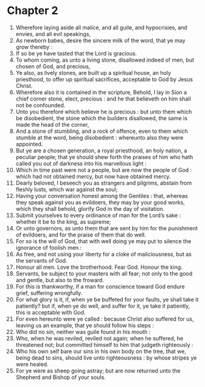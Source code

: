 # Chapter 2

1. Wherefore laying aside all malice, and all guile, and hypocrisies, and envies, and all evil speakings,
2. As newborn babes, desire the sincere milk of the word, that ye may grow thereby :
3. If so be ye have tasted that the Lord is gracious.
4. To whom coming, as unto a living stone, disallowed indeed of men, but chosen of God, and precious,
5. Ye also, as lively stones, are built up a spiritual house, an holy priesthood, to offer up spiritual sacrifices, acceptable to God by Jesus Christ.
6. Wherefore also it is contained in the scripture, Behold, I lay in Sion a chief corner stone, elect, precious : and he that believeth on him shall not be confounded.
7. Unto you therefore which believe he is precious : but unto them which be disobedient, the stone which the builders disallowed, the same is made the head of the corner,
8. And a stone of stumbling, and a rock of offence, even to them which stumble at the word, being disobedient : whereunto also they were appointed.
9. But ye are a chosen generation, a royal priesthood, an holy nation, a peculiar people; that ye should shew forth the praises of him who hath called you out of darkness into his marvellous light :
10. Which in time past were not a people, but are now the people of God : which had not obtained mercy, but now have obtained mercy.
11. Dearly beloved, I beseech you as strangers and pilgrims, abstain from fleshly lusts, which war against the soul;
12. Having your conversation honest among the Gentiles : that, whereas they speak against you as evildoers, they may by your good works, which they shall behold, glorify God in the day of visitation.
13. Submit yourselves to every ordinance of man for the Lord’s sake : whether it be to the king, as supreme;
14. Or unto governors, as unto them that are sent by him for the punishment of evildoers, and for the praise of them that do well.
15. For so is the will of God, that with well doing ye may put to silence the ignorance of foolish men :
16. As free, and not using your liberty for a cloke of maliciousness, but as the servants of God.
17. Honour all men. Love the brotherhood. Fear God. Honour the king.
18. Servants, be subject to your masters with all fear; not only to the good and gentle, but also to the froward.
19. For this is thankworthy, if a man for conscience toward God endure grief, suffering wrongfully.
20. For what glory is it, if, when ye be buffeted for your faults, ye shall take it patiently? but if, when ye do well, and suffer for it, ye take it patiently, this is acceptable with God.
21. For even hereunto were ye called : because Christ also suffered for us, leaving us an example, that ye should follow his steps :
22. Who did no sin, neither was guile found in his mouth :
23. Who, when he was reviled, reviled not again; when he suffered, he threatened not; but committed himself to him that judgeth righteously :
24. Who his own self bare our sins in his own body on the tree, that we, being dead to sins, should live unto righteousness : by whose stripes ye were healed.
25. For ye were as sheep going astray; but are now returned unto the Shepherd and Bishop of your souls.

